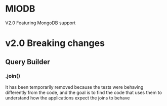 # MIODB

V2.0 Featuring MongoDB support


# v2.0 Breaking changes

## Query Builder

### .join() 
It has been temporarily removed because the tests were behaving differently from the code, and the goal is to find the code that uses them to understand how the applications expect the joins to behave 
